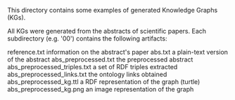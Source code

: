 This directory contains some examples of generated Knowledge Graphs (KGs).

All KGs were generated from the abstracts of scientific papers.
Each subdirectory (e.g. '00') contains the following artifacts:

reference.txt                          information on the abstract's paper
abs.txt                               a plain-text version of the abstract
abs_preprocessed.txt                             the preprocessed abstract
abs_preprocessed_triples.txt                a set of RDF triples extracted
abs_preprocessed_links.txt                     the ontology links obtained
abs_preprocessed_kg.ttl         a RDF representation of the graph (turtle)
abs_preprocessed_kg.png               an image representation of the graph
